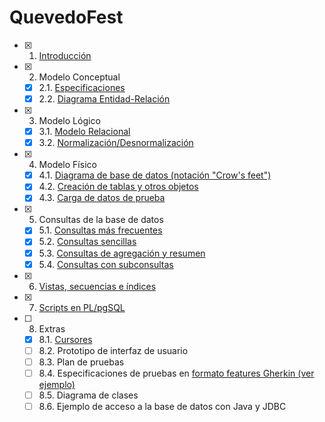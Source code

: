# QuevedoFest

- [X] 1. [Introducción](https://github.com/mariaalamocedillo/Quevedofest/blob/main/Introducci%C3%B3n/Introducci%C3%B3n.md)
- [X] 2. Modelo Conceptual
   - [X] 2.1. [Especificaciones](https://github.com/mariaalamocedillo/Quevedofest/blob/main/Modelo%20conceptual/Especificaciones.md)
   - [X] 2.2. [Diagrama Entidad-Relación](https://github.com/mariaalamocedillo/Quevedofest/blob/main/Modelo%20conceptual/Modelo%20E-R.png)
- [X] 3. Modelo Lógico 
   - [X] 3.1. [Modelo Relacional](https://github.com/mariaalamocedillo/Quevedofest/blob/main/Modelo%20l%C3%B3gico/Modelo%20relacional.PNG)
   - [X] 3.2. [Normalización/Desnormalización](https://github.com/mariaalamocedillo/Quevedofest/blob/main/Modelo%20l%C3%B3gico/Modelo%20normalizado.png)
- [X] 4. Modelo Físico
   - [X] 4.1. [Diagrama de base de datos (notación "Crow's feet")](https://github.com/mariaalamocedillo/Quevedofest/blob/main/Modelo%20f%C3%ADsico/Crows_feet.png)
   - [X] 4.2. [Creación de tablas y otros objetos](https://github.com/mariaalamocedillo/Quevedofest/blob/main/Modelo%20f%C3%ADsico/Tablas.sql)
   - [X] 4.3. [Carga de datos de prueba](https://github.com/mariaalamocedillo/Quevedofest/blob/main/Modelo%20f%C3%ADsico/Datos%20de%20prueba.sql)
- [X] 5. Consultas de la base de datos
   - [X] 5.1. [Consultas más frecuentes](https://github.com/mariaalamocedillo/Quevedofest/blob/main/Consultas/Consultas%20frecuentes.md)
   - [X] 5.2. [Consultas sencillas](https://github.com/mariaalamocedillo/Quevedofest/blob/main/Consultas/Consultas%20sencillas.md)
   - [X] 5.3. [Consultas de agregación y resumen](https://github.com/mariaalamocedillo/Quevedofest/blob/main/Consultas/Consultas%20de%20agregaci%C3%B3n%20y%20resumen.md)
   - [X] 5.4. [Consultas con subconsultas](https://github.com/mariaalamocedillo/Quevedofest/blob/main/Consultas/Consultas%20con%20subconsultas.md)
- [X] 6. [Vistas, secuencias e índices](https://github.com/mariaalamocedillo/Quevedofest/blob/main/Vistas%2C%20secuencias%20e%20%C3%ADndices/Vistas.md)
- [X] 7. [Scripts en PL/pgSQL](https://github.com/mariaalamocedillo/Quevedofest/blob/main/Procedimientos%20y%20funciones/Procedimientos_funciones.md)
- [ ] 8. Extras
   - [X] 8.1. [Cursores](https://github.com/mariaalamocedillo/Quevedofest/blob/main/Extras/Cursores.md)
   - [ ] 8.2. Prototipo de interfaz de usuario
   - [ ] 8.3. Plan de pruebas
   - [ ] 8.4. Especificaciones de pruebas en [formato features Gherkin (ver ejemplo)](features/admin-carteles.feature) 
   - [ ] 8.5. Diagrama de clases
   - [ ] 8.6. Ejemplo de acceso a la base de datos con Java y JDBC
